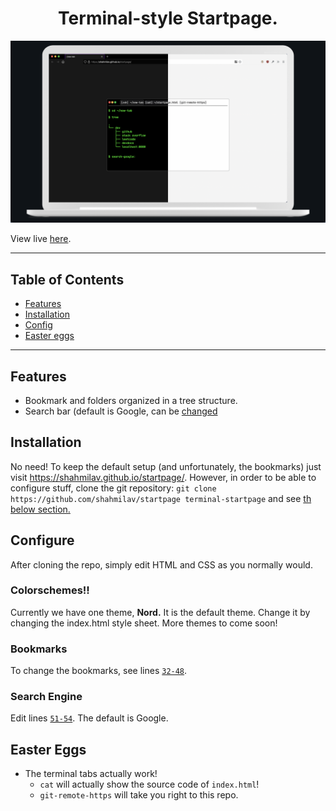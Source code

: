 <h1 align="center">Terminal-style Startpage.</h1>

[![Preview](images/screenshot.png)](https://shahmilav.github.io/startpage/)

View live [here](https://shahmilav.github.io/startpage/).

<hr>

## Table of Contents

* [Features](#features)
* [Installation](#installation)
* [Config](#configure)
* [Easter eggs](#easter-eggs)

<hr>

## Features
* Bookmark and folders organized in a tree structure.
* Search bar (default is Google, can be [changed](#search-engine)

## Installation
No need! To keep the default setup (and unfortunately, the bookmarks) just visit https://shahmilav.github.io/startpage/.
However, in order to be able to configure stuff, clone the git repository: ```git clone https://github.com/shahmilav/startpage terminal-startpage``` and see [th below section.](#configure)

## Configure
After cloning the repo, simply edit HTML and CSS as you normally would. 

### Colorschemes!!
Currently we have one theme, **Nord.** It is the default theme. Change it by changing the index.html style sheet. More themes to come soon!

### Bookmarks
To change the bookmarks, see lines [```32-48```](https://github.com/shahmilav/startpage/blob/d99331ae99ef4c1c14252362a48eceeba0848324/index.html#L32-L48).
### Search Engine
Edit lines [```51-54```](https://github.com/shahmilav/startpage/blob/d99331ae99ef4c1c14252362a48eceeba0848324/index.html#L51-L54). The default is Google.

## Easter Eggs
* The terminal tabs actually work! 
  * ```cat``` will actually show the source code of ```index.html```!
  * ```git-remote-https``` will take you right to this repo.

